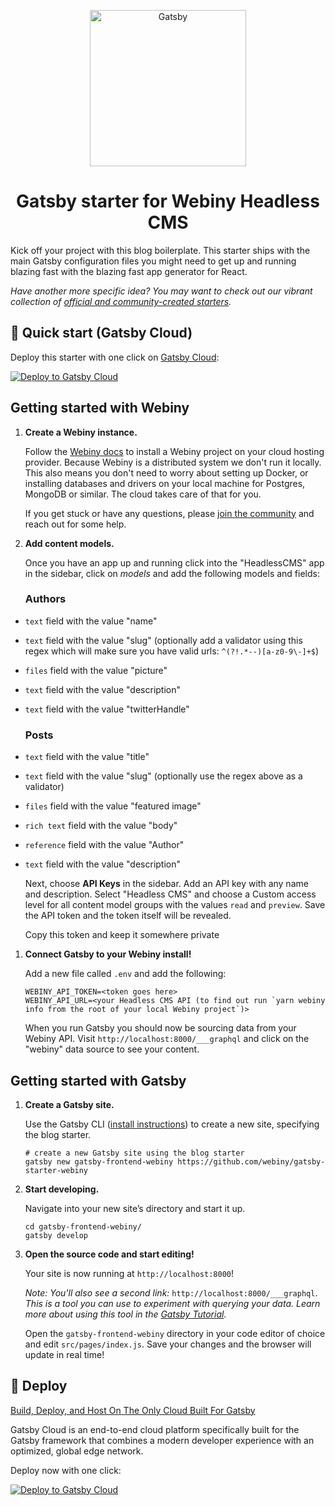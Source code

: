 <p align="center">
  <a href="https://www.webiny.com">
    <img alt="Gatsby" src="https://github.com/webiny/webiny-js/raw/next/static/webiny-logo.svg" width="250" />
  </a>
</p>
<h1 align="center">
  Gatsby starter for Webiny Headless CMS
</h1>

Kick off your project with this blog boilerplate. This starter ships with the main Gatsby configuration files you might need to get up and running blazing fast with the blazing fast app generator for React.

_Have another more specific idea? You may want to check out our vibrant collection of [official and community-created starters](https://www.gatsbyjs.com/docs/gatsby-starters/)._


## 🚀 Quick start (Gatsby Cloud)

Deploy this starter with one click on [Gatsby Cloud](https://www.gatsbyjs.com/cloud/):

[<img src="https://www.gatsbyjs.com/deploynow.svg" alt="Deploy to Gatsby Cloud">](https://www.gatsbyjs.com/dashboard/deploynow?url=https://github.com/webiny/gatsby-starter-webiny)


## Getting started with Webiny

1.  **Create a Webiny instance.**

	Follow the [Webiny docs](https://www.webiny.com/docs/tutorials/install-webiny) to install a Webiny project on your cloud hosting provider. Because Webiny is a distributed system we don't run it locally. This also means you don't need to worry about setting up Docker, or installing databases and drivers on your local machine for Postgres, MongoDB or similar. The cloud takes care of that for you.

	If you get stuck or have any questions, please [join the community](http://webiny-community.slack.com "Webiny slack channel") and reach out for some help.


1.  **Add content models.**

	Once you have an app up and running click into the "HeadlessCMS" app in the sidebar, click on *models* and add the following models and fields:

	### Authors

- `text` field with the value "name"
- `text` field with the value "slug" (optionally add a validator using this regex which will make sure you have valid urls: `^(?!.*--)[a-z0-9\-]+$`)
- `files` field with the value "picture"
- `text` field with the value "description"
- `text` field with the value "twitterHandle"

	### Posts

- `text` field with the value "title"
- `text` field with the value "slug" (optionally use the regex above as a validator)
- `files` field with the value "featured image"
- `rich text` field with the value "body"
- `reference` field with the value "Author"
- `text` field with the value "description"

	Next, choose **API Keys** in the sidebar. Add an API key with any name and description. Select "Headless CMS" and choose a Custom access level for all content model groups with the values `read` and `preview`. Save the API token and the token itself will be revealed.

	Copy this token and keep it somewhere private


1.  **Connect Gatsby to your Webiny install!**

    Add a new file called `.env` and add the following:
    
    ```shell
    WEBINY_API_TOKEN=<token goes here>
	WEBINY_API_URL=<your Headless CMS API (to find out run `yarn webiny info from the root of your local Webiny project`)>
    ```
    
    When you run Gatsby you should now be sourcing data from your Webiny API. Visit `http://localhost:8000/___graphql` and click on the "webiny" data source to see your content.
    
## Getting started with Gatsby

1.  **Create a Gatsby site.**

    Use the Gatsby CLI ([install instructions](https://www.gatsbyjs.com/docs/tutorial/part-0/#gatsby-cli)) to create a new site, specifying the blog starter.

    ```shell
    # create a new Gatsby site using the blog starter
    gatsby new gatsby-frontend-webiny https://github.com/webiny/gatsby-starter-webiny
    ```

1.  **Start developing.**

    Navigate into your new site’s directory and start it up.

    ```shell
    cd gatsby-frontend-webiny/
    gatsby develop
    ```

1.  **Open the source code and start editing!**

    Your site is now running at `http://localhost:8000`!

    _Note: You'll also see a second link:_ `http://localhost:8000/___graphql`. _This is a tool you can use to experiment with querying your data. Learn more about using this tool in the [Gatsby Tutorial](https://www.gatsbyjs.com/docs/tutorial/part-4/#use-graphiql-to-explore-the-data-layer-and-write-graphql-queries)._

    Open the `gatsby-frontend-webiny` directory in your code editor of choice and edit `src/pages/index.js`. Save your changes and the browser will update in real time!

## 💫 Deploy

[Build, Deploy, and Host On The Only Cloud Built For Gatsby](https://www.gatsbyjs.com/products/cloud/)

Gatsby Cloud is an end-to-end cloud platform specifically built for the Gatsby framework that combines a modern developer experience with an optimized, global edge network.

Deploy now with one click:

[<img src="https://www.gatsbyjs.com/deploynow.svg" alt="Deploy to Gatsby Cloud">](https://www.gatsbyjs.com/dashboard/deploynow?url=https://github.com/webiny/gatsby-starter-webiny)


